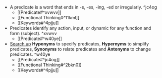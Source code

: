 - A predicate is a word that ends in -s, -es, -ing, -ed or irregularly. ^jc4og
    - [[Predicate#^xvwvv]]
    - [[Functional Thinking#^11kml]]
    - [[Keywords#^4pjju]]
- Predicates identify any action, input, or dynamic for any function and form (subject). ^xvwvv
	- [[Predicate#^w40ye]]
- [Search up](http://www.sinonimkata.com/) **Hyponyms** to specify predicates, **Hypernyms** to simplify predicates, **Synonyms** to relate predicates and **Antonyms** to change predicates. ^w40ye
    - [[Predicate#^jc4og]]
    - [[Functional Thinking#^2bkn0]]
    - [[Keywords#^4pjju]]